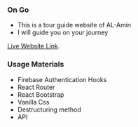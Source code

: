 ### On Go

- This is a tour guide website of AL-Amin
- I will guide you on your journey

[Live Website Link](https://singular-melomakarona-95fd60.netlify.app/).

### Usage Materials

- Firebase Authentication Hooks
- React Router
- React Bootstrap
- Vanilla Css
- Destructuring method
- API
